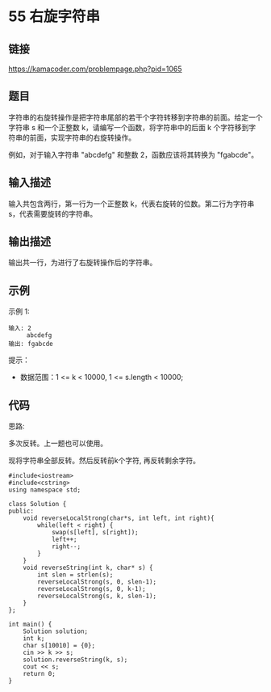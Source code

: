 # 55 右旋字符串
## 链接
https://kamacoder.com/problempage.php?pid=1065

## 题目 
字符串的右旋转操作是把字符串尾部的若干个字符转移到字符串的前面。给定一个字符串 s 和一个正整数 k，请编写一个函数，将字符串中的后面 k 个字符移到字符串的前面，实现字符串的右旋转操作。 

例如，对于输入字符串 "abcdefg" 和整数 2，函数应该将其转换为 "fgabcde"。

## 输入描述
输入共包含两行，第一行为一个正整数 k，代表右旋转的位数。第二行为字符串 s，代表需要旋转的字符串。

## 输出描述
输出共一行，为进行了右旋转操作后的字符串。

## 示例
示例 1:
```
输入: 2
     abcdefg
输出: fgabcde
```

提示：

- 数据范围：1 <= k < 10000, 1 <= s.length < 10000;

## 代码
思路: 

多次反转。上一题也可以使用。

现将字符串全部反转。然后反转前k个字符, 再反转剩余字符。

```
#include<iostream>
#include<cstring>
using namespace std;

class Solution {
public:
    void reverseLocalStrong(char*s, int left, int right){
        while(left < right) {
            swap(s[left], s[right]);
            left++;
            right--;
        }
    }
    void reverseString(int k, char* s) {
        int slen = strlen(s);
        reverseLocalStrong(s, 0, slen-1);
        reverseLocalStrong(s, 0, k-1);
        reverseLocalStrong(s, k, slen-1);
    }
};

int main() {
    Solution solution;
    int k;
    char s[10010] = {0};
    cin >> k >> s;
    solution.reverseString(k, s);
    cout << s;
    return 0;
}
```